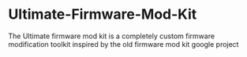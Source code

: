 # Ultimate-Firmware-Mod-Kit
The Ultimate firmware mod kit is a completely custom firmware modification toolkit inspired by the old firmware mod kit google project 

